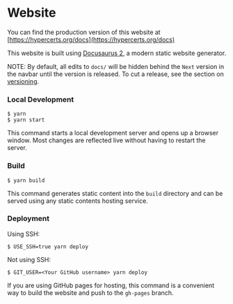 # Website

You can find the production version of this website at [https://hypercerts.org/docs](https://hypercerts.org/docs)

This website is built using [Docusaurus 2](https://docusaurus.io/), a modern static website generator.

NOTE: By default, all edits to `docs/` will be hidden behind the `Next` version in the navbar until the version is released. To cut a release, see the section on [versioning](#versioning).

### Local Development

```
$ yarn
$ yarn start
```

This command starts a local development server and opens up a browser window. Most changes are reflected live without having to restart the server.

### Build

```
$ yarn build
```

This command generates static content into the `build` directory and can be served using any static contents hosting service.

### Deployment

Using SSH:

```
$ USE_SSH=true yarn deploy
```

Not using SSH:

```
$ GIT_USER=<Your GitHub username> yarn deploy
```

If you are using GitHub pages for hosting, this command is a convenient way to build the website and push to the `gh-pages` branch.
